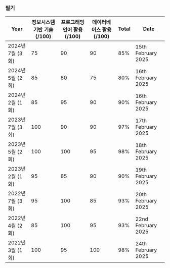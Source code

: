 ### 필기

| Year          | 정보시스템 기반 기술 (/100) | 프로그래밍 언어 활용 (/100) | 데이터베이스 활용 (/100) | Total | Date               |
| ------------- | ------------------ | ------------------ | ---------------- | ----- | ------------------ |
| 2024년 7월 (3회) | 75                 | 90                 | 90               | 85%   | 15th February 2025 |
| 2024년 5월 (2회) | 85                 | 80                 | 75               | 80%   | 16th February 2025 |
| 2024년 2월 (1회) | 85                 | 95                 | 90               | 90%   | 16th February 2025 |
| 2023년 7월 (3회) | 100                | 90                 | 90               | 97%   | 17th February 2025 |
| 2023년 5월 (2회) | 100                | 100                | 95               | 98%   | 18th February 2025 |
| 2023년 2월 (1회) | 95                 | 85                 | 90               | 90%   | 19th February 2025 |
| 2022년 7월 (3회) | 95                 | 100                | 85               | 93%   | 20th February 2025 |
| 2022년 4월 (2회) | 85                 | 100                | 95               | 93%   | 22nd February 2025 |
| 2022년 3월 (1회) | 100                | 95                 | 100              | 98%   | 24th February 2025 |


